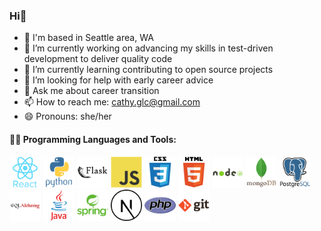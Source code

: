 ### Hi👋

- 🌲 I'm based in Seattle area, WA
- 🔭 I’m currently working on advancing my skills in test-driven development to deliver quality code
- 🌱 I’m currently learning contributing to open source projects
- 🤔 I’m looking for help with early career advice 
- 💬 Ask me about career transition
- 📫 How to reach me: cathy.glc@gmail.com
- 😄 Pronouns: she/her


#### 👩‍💻 Programming Languages and Tools:
<img src="https://github.com/devicons/devicon/blob/master/icons/react/react-original-wordmark.svg" alt="react Logo" width="50" height="50" > <img src="https://github.com/devicons/devicon/blob/master/icons/python/python-original-wordmark.svg" alt="python Logo" width="50" height="50" > <img src="https://github.com/devicons/devicon/blob/master/icons/flask/flask-original-wordmark.svg" alt="flask Logo" width="50" height="50" > <img src="https://github.com/devicons/devicon/blob/master/icons/javascript/javascript-original.svg" alt="javascript Logo" width="50" height="50" > <img src="https://github.com/devicons/devicon/blob/master/icons/css3/css3-original-wordmark.svg" alt="css3 Logo" width="50" height="50" > <img src="https://github.com/devicons/devicon/blob/master/icons/html5/html5-original-wordmark.svg" alt="html5 Logo" width="50" height="50" > <img src="https://github.com/devicons/devicon/blob/master/icons/nodejs/nodejs-original-wordmark.svg" alt="node Logo" width="50" height="50" > <img src="https://github.com/devicons/devicon/blob/master/icons/mongodb/mongodb-original-wordmark.svg" alt="mongo Logo" width="50" height="50" > <img src="https://github.com/devicons/devicon/blob/master/icons/postgresql/postgresql-original-wordmark.svg" alt="postgresql Logo" width="50" height="50" > <img src="https://github.com/devicons/devicon/blob/master/icons/sqlalchemy/sqlalchemy-original-wordmark.svg" alt="sqlalchemy Logo" width="50" height="50" >
<img src="https://github.com/devicons/devicon/blob/master/icons/java/java-original-wordmark.svg" alt="java Logo" width="50" height="50" > <img src="https://github.com/devicons/devicon/blob/master/icons/spring/spring-original-wordmark.svg" alt="spring Logo" width="50" height="50" > <img src="https://github.com/devicons/devicon/blob/master/icons/nextjs/nextjs-line.svg" alt="next Logo" width="50" height="50" > <img src="https://github.com/devicons/devicon/blob/master/icons/php/php-original.svg" alt="php Logo" width="50" height="50" > <img src="https://github.com/devicons/devicon/blob/master/icons/git/git-original-wordmark.svg" alt="php Logo" width="50" height="50" > 

